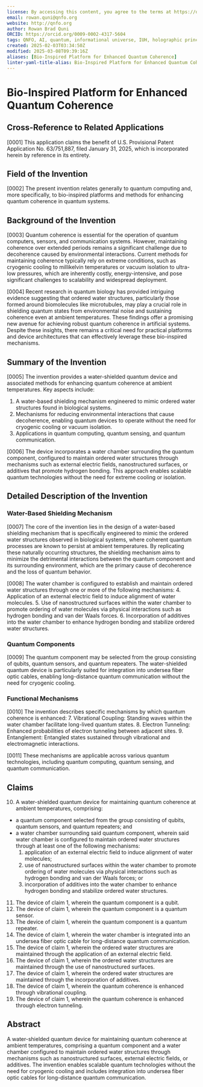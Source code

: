 ```yaml
---
license: By accessing this content, you agree to the terms at https://qnfo.org/LICENSE
email: rowan.quni@qnfo.org
website: http://qnfo.org
author: Rowan Brad Quni
ORCID: https://orcid.org/0009-0002-4317-5604
tags: QNFO, AI, quantum, informational universe, IUH, holographic principle
created: 2025-02-03T03:34:50Z
modified: 2025-03-08T09:39:16Z
aliases: [Bio-Inspired Platform for Enhanced Quantum Coherence]
linter-yaml-title-alias: Bio-Inspired Platform for Enhanced Quantum Coherence
---
```


# Bio-Inspired Platform for Enhanced Quantum Coherence

## Cross-Reference to Related Applications

[0001] This application claims the benefit of U.S. Provisional Patent Application No. 63/751,887, filed January 31, 2025, which is incorporated herein by reference in its entirety.

## Field of the Invention

[0002] The present invention relates generally to quantum computing and, more specifically, to bio-inspired platforms and methods for enhancing quantum coherence in quantum systems.

## Background of the Invention

[0003] Quantum coherence is essential for the operation of quantum computers, sensors, and communication systems. However, maintaining coherence over extended periods remains a significant challenge due to decoherence caused by environmental interactions. Current methods for maintaining coherence typically rely on extreme conditions, such as cryogenic cooling to millikelvin temperatures or vacuum isolation to ultra-low pressures, which are inherently costly, energy-intensive, and pose significant challenges to scalability and widespread deployment.

[0004] Recent research in quantum biology has provided intriguing evidence suggesting that ordered water structures, particularly those formed around biomolecules like microtubules, may play a crucial role in shielding quantum states from environmental noise and sustaining coherence even at ambient temperatures. These findings offer a promising new avenue for achieving robust quantum coherence in artificial systems. Despite these insights, there remains a critical need for practical platforms and device architectures that can effectively leverage these bio-inspired mechanisms.

## Summary of the Invention

[0005] The invention provides a water-shielded quantum device and associated methods for enhancing quantum coherence at ambient temperatures. Key aspects include:
1. A water-based shielding mechanism engineered to mimic ordered water structures found in biological systems.
2. Mechanisms for reducing environmental interactions that cause decoherence, enabling quantum devices to operate without the need for cryogenic cooling or vacuum isolation.
3. Applications in quantum computing, quantum sensing, and quantum communication.

[0006] The device incorporates a water chamber surrounding the quantum component, configured to maintain ordered water structures through mechanisms such as external electric fields, nanostructured surfaces, or additives that promote hydrogen bonding. This approach enables scalable quantum technologies without the need for extreme cooling or isolation.

## Detailed Description of the Invention

### Water-Based Shielding Mechanism

[0007] The core of the invention lies in the design of a water-based shielding mechanism that is specifically engineered to mimic the ordered water structures observed in biological systems, where coherent quantum processes are known to persist at ambient temperatures. By replicating these naturally occurring structures, the shielding mechanism aims to minimize the detrimental interactions between the quantum component and its surrounding environment, which are the primary cause of decoherence and the loss of quantum behavior.

[0008] The water chamber is configured to establish and maintain ordered water structures through one or more of the following mechanisms:
4. Application of an external electric field to induce alignment of water molecules.
5. Use of nanostructured surfaces within the water chamber to promote ordering of water molecules via physical interactions such as hydrogen bonding and van der Waals forces.
6. Incorporation of additives into the water chamber to enhance hydrogen bonding and stabilize ordered water structures.

### Quantum Components

[0009] The quantum component may be selected from the group consisting of qubits, quantum sensors, and quantum repeaters. The water-shielded quantum device is particularly suited for integration into undersea fiber optic cables, enabling long-distance quantum communication without the need for cryogenic cooling.

### Functional Mechanisms

[0010] The invention describes specific mechanisms by which quantum coherence is enhanced:
7. Vibrational Coupling: Standing waves within the water chamber facilitate long-lived quantum states.
8. Electron Tunneling: Enhanced probabilities of electron tunneling between adjacent sites.
9. Entanglement: Entangled states sustained through vibrational and electromagnetic interactions.

[0011] These mechanisms are applicable across various quantum technologies, including quantum computing, quantum sensing, and quantum communication.

## Claims

10. A water-shielded quantum device for maintaining quantum coherence at ambient temperatures, comprising:
   - a quantum component selected from the group consisting of qubits, quantum sensors, and quantum repeaters; and
   - a water chamber surrounding said quantum component, wherein said water chamber is configured to maintain ordered water structures through at least one of the following mechanisms:
     1. application of an external electric field to induce alignment of water molecules;
     2. use of nanostructured surfaces within the water chamber to promote ordering of water molecules via physical interactions such as hydrogen bonding and van der Waals forces; or
     3. incorporation of additives into the water chamber to enhance hydrogen bonding and stabilize ordered water structures.
11. The device of claim 1, wherein the quantum component is a qubit.
12. The device of claim 1, wherein the quantum component is a quantum sensor.
13. The device of claim 1, wherein the quantum component is a quantum repeater.
14. The device of claim 1, wherein the water chamber is integrated into an undersea fiber optic cable for long-distance quantum communication.
15. The device of claim 1, wherein the ordered water structures are maintained through the application of an external electric field.
16. The device of claim 1, wherein the ordered water structures are maintained through the use of nanostructured surfaces.
17. The device of claim 1, wherein the ordered water structures are maintained through the incorporation of additives.
18. The device of claim 1, wherein the quantum coherence is enhanced through vibrational coupling.
19. The device of claim 1, wherein the quantum coherence is enhanced through electron tunneling.

## Abstract

A water-shielded quantum device for maintaining quantum coherence at ambient temperatures, comprising a quantum component and a water chamber configured to maintain ordered water structures through mechanisms such as nanostructured surfaces, external electric fields, or additives. The invention enables scalable quantum technologies without the need for cryogenic cooling and includes integration into undersea fiber optic cables for long-distance quantum communication.
